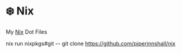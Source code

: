 # ❄️ Nix

My [Nix](https://nixos.org/) Dot Files

nix run nixpkgs#git -- git clone https://github.com/piperinnshall/nix